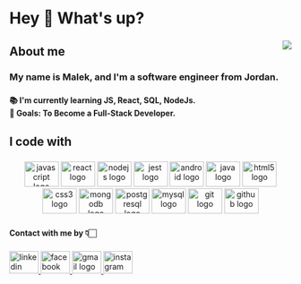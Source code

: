 <h1 align="left">Hey 👋 What's up?</h1>

###

<img align="right" src="https://visitor-badge.laobi.icu/badge?page_id=MAlek.MAlek&"  />

###

<h2 align="left">About me</h2>

###

<h3 align="left">My name is Malek, and I'm a software engineer from Jordan.</h3>

###

<h4 align="left">📚 I'm currently learning JS, React, SQL, NodeJs.<br>🎯 Goals: To Become a Full-Stack Developer.</h4>

###

<h2 align="left">I code with</h2>

###

<div align="center">
  <img src="https://cdn.jsdelivr.net/gh/devicons/devicon/icons/javascript/javascript-original.svg" height="45" width="61" alt="javascript logo"  />
  <img src="https://cdn.jsdelivr.net/gh/devicons/devicon/icons/react/react-original.svg" height="45" width="61" alt="react logo"  />
  <img src="https://cdn.jsdelivr.net/gh/devicons/devicon/icons/nodejs/nodejs-original.svg" height="45" width="61" alt="nodejs logo"  />
  <img src="https://cdn.jsdelivr.net/gh/devicons/devicon/icons/jest/jest-plain.svg" height="45" width="61" alt="jest logo"  />
  <img src="https://cdn.jsdelivr.net/gh/devicons/devicon/icons/android/android-original.svg" height="45" width="61" alt="android logo"  />
  <img src="https://cdn.jsdelivr.net/gh/devicons/devicon/icons/java/java-original.svg" height="45" width="61" alt="java logo"  />
  <img src="https://cdn.jsdelivr.net/gh/devicons/devicon/icons/html5/html5-original.svg" height="45" width="61" alt="html5 logo"  />
  <img src="https://cdn.jsdelivr.net/gh/devicons/devicon/icons/css3/css3-original.svg" height="45" width="61" alt="css3 logo"  />
  <img src="https://cdn.jsdelivr.net/gh/devicons/devicon/icons/mongodb/mongodb-original-wordmark.svg" height="45" width="61" alt="mongodb logo"  />
  <img src="https://cdn.jsdelivr.net/gh/devicons/devicon/icons/postgresql/postgresql-original.svg" height="45" width="61" alt="postgresql logo"  />
  <img src="https://cdn.jsdelivr.net/gh/devicons/devicon/icons/mysql/mysql-original-wordmark.svg" height="45" width="61" alt="mysql logo"  />
  <img src="https://cdn.jsdelivr.net/gh/devicons/devicon/icons/git/git-plain.svg" height="45" width="61" alt="git logo"  />
  <img src="https://cdn.jsdelivr.net/gh/devicons/devicon/icons/github/github-original.svg" height="45" width="61" alt="github logo"  />
</div>

###

<h4 align="left">Contact with me by 👇🏻</h4>

###

<div align="left">
  <a href="https://www.linkedin.com/in/malek-hamdan-3b39a8225/" target="_blank">
    <img src="https://raw.githubusercontent.com/maurodesouza/profile-readme-generator/master/src/assets/icons/social/linkedin/default.svg" width="52" height="40" alt="linkedin logo"  />
  </a>
  <a href="https://www.facebook.com/malek.khabbas/" target="_blank">
    <img src="https://raw.githubusercontent.com/maurodesouza/profile-readme-generator/master/src/assets/icons/social/facebook/default.svg" width="52" height="40" alt="facebook logo"  />
  </a>
  <a href="malekhamdan@gmail.com" target="_blank">
    <img src="https://raw.githubusercontent.com/maurodesouza/profile-readme-generator/master/src/assets/icons/social/gmail/default.svg" width="52" height="40" alt="gmail logo"  />
  </a>
  <a href="https://www.instagram.com/malek_jamal9/" target="_blank">
    <img src="https://raw.githubusercontent.com/maurodesouza/profile-readme-generator/master/src/assets/icons/social/instagram/default.svg" width="52" height="40" alt="instagram logo"  />
  </a>
</div>

###

###


